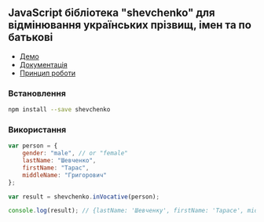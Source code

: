 ## JavaScript бібліотека "shevchenko" для відмінювання українських прізвищ, імен та по батькові

* [Демо](http://shevchenko-js.tooleks.com/#demo)
* [Документація](https://github.com/tooleks/shevchenko-js/wiki/%D0%94%D0%BE%D0%BA%D1%83%D0%BC%D0%B5%D0%BD%D1%82%D0%B0%D1%86%D1%96%D1%8F)
* [Принцип роботи](https://github.com/tooleks/shevchenko-js/wiki/%D0%9F%D1%80%D0%B8%D0%BD%D1%86%D0%B8%D0%BF-%D1%80%D0%BE%D0%B1%D0%BE%D1%82%D0%B8)

### Встановлення

```bash
npm install --save shevchenko
```

### Використання

```JavaScript
var person = {
    gender: "male", // or "female"
    lastName: "Шевченко",
    firstName: "Тарас",
    middleName: "Григорович"
};

var result = shevchenko.inVocative(person);

console.log(result); // {lastName: 'Шевченку', firstName: 'Тарасе', middleName: 'Григоровичу'}
```
